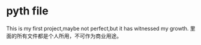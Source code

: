 # pyth file
This is my first project,maybe not perfect,but it has witnessed my growth.
里面的所有文件都是个人所用，不可作为商业用途。
